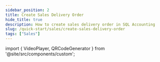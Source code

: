 ```yaml
---
sidebar_position: 2
title: Create Sales Delivery Order
hide_title: true
description: How to create sales delivery order in SQL Accounting
slug: /quick-start/sales/create-sales-delivery-order
tags: ["Sales"]
--- 
```


import { VideoPlayer, QRCodeGenerator } from '@site/src/components/custom';
 
<QRCodeGenerator url="https://www.youtube.com/embed/XZkmG_TZ8TI?autoplay=1" />

<VideoPlayer 
  videoId="XZkmG_TZ8TI" 
    title="Sales Delivery Order"
/>
 
 
 